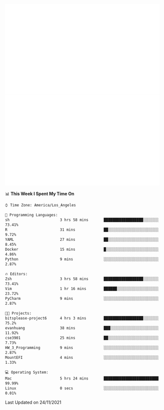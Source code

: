 <a href="https://github.com/jstrieb/github-stats">
 
![](https://github.com/evanhuang117/github-stats/blob/master/generated/overview.svg)
![](https://github.com/evanhuang117/github-stats/blob/master/generated/languages.svg)

</a>

<!--START_SECTION:waka-->
📊 **This Week I Spent My Time On** 

```text
⌚︎ Time Zone: America/Los_Angeles

💬 Programming Languages: 
sh                       3 hrs 58 mins       ██████████████████░░░░░░░   73.41% 
R                        31 mins             ██░░░░░░░░░░░░░░░░░░░░░░░   9.72% 
YAML                     27 mins             ██░░░░░░░░░░░░░░░░░░░░░░░   8.45% 
Docker                   15 mins             █░░░░░░░░░░░░░░░░░░░░░░░░   4.86% 
Python                   9 mins              ░░░░░░░░░░░░░░░░░░░░░░░░░   2.87%

🔥 Editors: 
Zsh                      3 hrs 58 mins       ██████████████████░░░░░░░   73.41% 
Vim                      1 hr 16 mins        ██████░░░░░░░░░░░░░░░░░░░   23.72% 
PyCharm                  9 mins              ░░░░░░░░░░░░░░░░░░░░░░░░░   2.87%

🐱‍💻 Projects: 
bitsplease-project6      4 hrs 3 mins        ██████████████████░░░░░░░   75.2% 
evanhuang                38 mins             ███░░░░░░░░░░░░░░░░░░░░░░   11.92% 
cse3901                  25 mins             ██░░░░░░░░░░░░░░░░░░░░░░░   7.73% 
HW_3_Programming         9 mins              ░░░░░░░░░░░░░░░░░░░░░░░░░   2.87% 
MountEFI                 4 mins              ░░░░░░░░░░░░░░░░░░░░░░░░░   1.33%

💻 Operating System: 
Mac                      5 hrs 24 mins       █████████████████████████   99.99% 
Linux                    0 secs              ░░░░░░░░░░░░░░░░░░░░░░░░░   0.01%

```


 Last Updated on 24/11/2021
<!--END_SECTION:waka-->
